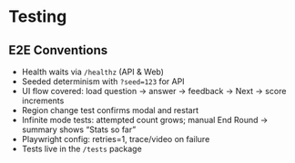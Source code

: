 # Testing

## E2E Conventions
- Health waits via `/healthz` (API & Web)
- Seeded determinism with `?seed=123` for API
- UI flow covered: load question → answer → feedback → Next → score increments
- Region change test confirms modal and restart
- Infinite mode tests: attempted count grows; manual End Round → summary shows “Stats so far”
- Playwright config: retries=1, trace/video on failure
- Tests live in the `/tests` package
